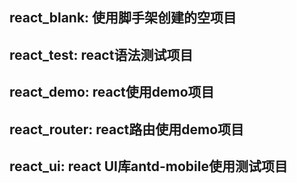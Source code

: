 ## react_blank: 使用脚手架创建的空项目
## react_test: react语法测试项目

## react_demo: react使用demo项目

## react_router: react路由使用demo项目

## react_ui: react UI库antd-mobile使用测试项目
